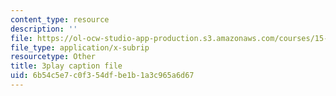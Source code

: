 ```yaml
---
content_type: resource
description: ''
file: https://ol-ocw-studio-app-production.s3.amazonaws.com/courses/15-071-the-analytics-edge-spring-2017/6b54c5e7c0f354dfbe1b1a3c965a6d67_uo0EmonbUhU.vtt
file_type: application/x-subrip
resourcetype: Other
title: 3play caption file
uid: 6b54c5e7-c0f3-54df-be1b-1a3c965a6d67
---
```

